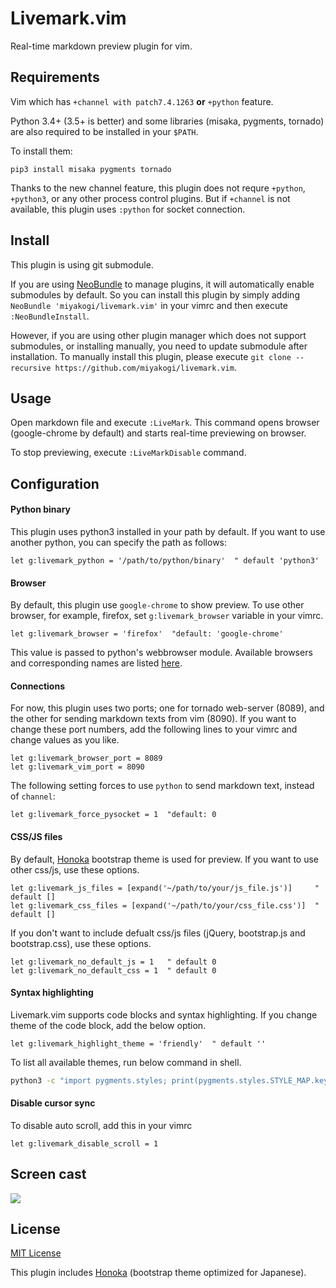 # Livemark.vim

Real-time markdown preview plugin for vim.

## Requirements

Vim which has `+channel with patch7.4.1263` **or** `+python` feature.

Python 3.4+ (3.5+ is better) and some libraries (misaka, pygments, tornado) are also required to be installed in your `$PATH`.

To install them:

```
pip3 install misaka pygments tornado
```

Thanks to the new channel feature, this plugin does not requre `+python`, `+python3`, or any other process control plugins.
But if `+channel` is not available, this plugin uses `:python` for socket connection.

## Install

This plugin is using git submodule.

If you are using [NeoBundle](https://github.com/Shougo/neobundle.vim) to manage plugins, it will automatically enable submodules by default. So you can install this plugin by simply adding `NeoBundle 'miyakogi/livemark.vim'` in your vimrc and then execute `:NeoBundleInstall`.

However, if you are using other plugin manager which does not support submodules, or installing manually, you need to update submodule after installation. To manually install this plugin, please execute `git clone --recursive https://github.com/miyakogi/livemark.vim`.

## Usage

Open markdown file and execute `:LiveMark`.
This command opens browser (google-chrome by default) and starts real-time previewing on browser.

To stop previewing, execute `:LiveMarkDisable` command.

## Configuration

#### Python binary

This plugin uses python3 installed in your path by default.
If you want to use another python, you can specify the path as follows:

```vim
let g:livemark_python = '/path/to/python/binary'  " default 'python3'
```

#### Browser

By default, this plugin use `google-chrome` to show preview.
To use other browser, for example, firefox, set `g:livemark_browser` variable in your vimrc.

```vim
let g:livemark_browser = 'firefox'  "default: 'google-chrome'
```

This value is passed to python's webbrowser module.
Available browsers and corresponding names are listed [here](https://docs.python.org/3/library/webbrowser.html#webbrowser.register).

#### Connections

For now, this plugin uses two ports; one for tornado web-server (8089), and the other for sending markdown texts from vim (8090).
If you want to change these port numbers, add the following lines to your vimrc and change values as you like.

```vim
let g:livemark_browser_port = 8089
let g:livemark_vim_port = 8090
```

The following setting forces to use `python` to send markdown text, instead of `channel`:

```vim
let g:livemark_force_pysocket = 1  "default: 0
```

#### CSS/JS files

By default, [Honoka](http://honokak.osaka/) bootstrap theme is used for preview. If you want to use other css/js, use these options.

```vim
let g:livemark_js_files = [expand('~/path/to/your/js_file.js')]     " default []
let g:livemark_css_files = [expand('~/path/to/your/css_file.css')]  " default []
```

If you don't want to include defualt css/js files (jQuery, bootstrap.js and bootstrap.css), use these options.

```vim
let g:livemark_no_default_js = 1   " default 0
let g:livemark_no_default_css = 1  " default 0
```

#### Syntax highlighting

Livemark.vim supports code blocks and syntax highlighting.
If you change theme of the code block, add the below option.

```vim
let g:livemark_highlight_theme = 'friendly'  " default ''
```

To list all available themes, run below command in shell.

```sh
python3 -c "import pygments.styles; print(pygments.styles.STYLE_MAP.keys())"
```

#### Disable cursor sync

To disable auto scroll, add this in your vimrc

```vim
let g:livemark_disable_scroll = 1
```

## Screen cast

<img src="https://raw.githubusercontent.com/miyakogi/livemark.vim/master/sample.gif">

## License

[MIT License](https://github.com/miyakogi/livemark.vim/blob/master/LICENSE)

This plugin includes [Honoka](http://honokak.osaka/) (bootstrap theme optimized for Japanese).
